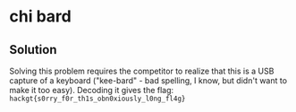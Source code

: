 # chi bard

## Solution
Solving this problem requires the competitor to realize that this is a USB capture of a keyboard ("kee-bard" - bad spelling, I know, but didn't want to make it too easy). Decoding it gives the flag: `hackgt{s0rry_f0r_th1s_obn0xiously_l0ng_fl4g}`